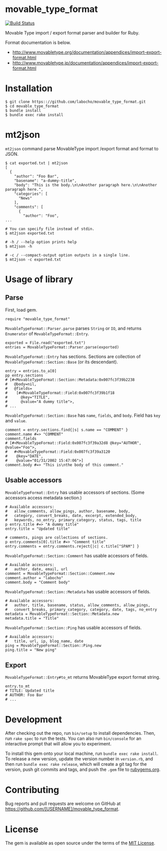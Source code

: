 #  movable_type_format

[![Build Status](https://travis-ci.org/labocho/movable_type_format.svg?branch=master)](https://travis-ci.org/labocho/movable_type_format)

Movable Type import / export format parser and builder for Ruby.

Format documentation is below.

* http://www.movabletype.org/documentation/appendices/import-export-format.html
* http://www.movabletype.jp/documentation/appendices/import-export-format.html

# Installation

    $ git clone https:://github.com/labocho/movable_type_format.git
    $ cd movable_type_format
    $ bundle install
    $ bundle exec rake install

# mt2json

`mt2json` command parse MovableType import /export format and format to JSON.

    $ cat exported.txt | mt2json
    [
      {
        "author": "Foo Bar",
        "basename": "a-dummy-title",
        "body": "This is the body.\n\nAnother paragraph here.\n\nAnother paragraph here.",
        "categories": [
          "News"
        ],
        "comments": [
          {
            "author": "Foo",
    ...

    # You can specify file instead of stdin.
    $ mt2json exported.txt

    # -h / --help option prints help
    $ mt2json -h

    # -c / --compact-output option outputs in a single line.
    $ mt2json -c exported.txt



# Usage of library

## Parse

First, load gem.

    require "movable_type_format"

`MovableTypeFormat::Parser.parse` parses `String` or `IO`, and returns `Enumerator` of `MovableTypeFormat::Entry`.

    exported = File.read("exported.txt")
    entries = MovableTypeFormat::Parser.parse(exported)

`MovableTypeFormat::Entry` has sections. Sections are collection of `MovableTypeFormat::Section::Base` (or its descendant).

    entry = entries.to_a[0]
    pp entry.sections
    # [#<MovableTypeFormat::Section::Metadata:0x007fc3f39b2238
    #   @body=nil,
    #   @fields=
    #    [#<MovableTypeFormat::Field:0x007fc3f39b1f18
    #      @key="TITLE",
    #      @value="A dummy title">,
    # ...

`MovableTypeFormat::Section::Base` has `name`, `fields`, and `body`. Field has `key` and `value`.

    comment = entry.sections.find{|s| s.name == "COMMENT" }
    comment.name #=> "COMMENT"
    comment.fields
    # [#<MovableTypeFormat::Field:0x007fc3f39a32d8 @key="AUTHOR", @value="Foo">,
    #   #<MovableTypeFormat::Field:0x007fc3f39a3120
    #    @key="DATE",
    #    @value="01/31/2002 15:47:06">]
    comment.body #=> "This is\nthe body of this comment."

## Usable accessors

`MovableTypeFormat::Entry` has usable accessors of sections. (Some accessors access metadata section.)

    # Available accessors:
    #   allow_comments, allow_pings, author, basename, body,
    #   category, convert_breaks, date, excerpt, extended_body,
    #   keywords, no_entry, primary_category, status, tags, title
    p entry.title #=> "A dummy title"
    entry.title = "Updated title"

    # comments, pings are collections of sections.
    p entry.comments[0].title #=> "Comment title"
    entry.comments = entry.comments.reject{|c| c.title["SPAM"] }

`MovableTypeFormat::Section::Comment` has usable accessors of fields.

    # Available accessors:
    #   author, date, email, url
    comment = MovableTypeFormat::Section::Comment.new
    comment.author = "labocho"
    comment.body = "Comment body"

`MovableTypeFormat::Section::Metadata` has usable accessors of fields.

    # Available accessors:
    #   author, title, basename, status, allow_comments, allow_pings,
    #   convert_breaks, primary_category, category, date, tags, no_entry
    metadata = MovableTypeFormat::Section::Metadata.new
    metadata.title = "Title"

`MovableTypeFormat::Section::Ping` has usable accessors of fields.

    # Available accessors:
    #   title, url, ip, blog_name, date
    ping = MovableTypeFormat::Section::Ping.new
    ping.title = "New ping"

## Export

`MovableTypeFormat::Entry#to_mt` returns MovableType export format string.

    entry.to_mt
    # TITLE: Updated title
    # AUTHOR: Foo Bar
    # ...

# Development

After checking out the repo, run `bin/setup` to install dependencies. Then, run `rake spec` to run the tests. You can also run `bin/console` for an interactive prompt that will allow you to experiment.

To install this gem onto your local machine, run `bundle exec rake install`. To release a new version, update the version number in `version.rb`, and then run `bundle exec rake release`, which will create a git tag for the version, push git commits and tags, and push the `.gem` file to [rubygems.org](https://rubygems.org).

# Contributing

Bug reports and pull requests are welcome on GitHub at https://github.com/[USERNAME]/movable_type_format.


# License

The gem is available as open source under the terms of the [MIT License](http://opensource.org/licenses/MIT).

